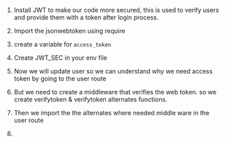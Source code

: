 1. Install JWT to make our code more secured, this is used to verify users and provide them with a token after login process.

2. Import the jsonwebtoken using require

3. create a variable for `access_token`
4. Create JWT_SEC in your env file
5. Now we will update user so we can understand why we need access token by going to the user route
6. But we need to create a middleware that verifies the web token. so we create verifytoken & verifytoken alternates functions.
7. Then we import the the alternates where needed middle ware in the user route
8. 

